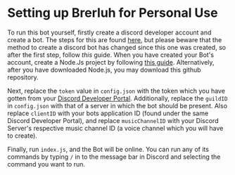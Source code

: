 # Setting up Brerluh for Personal Use
To run this bot yourself, firstly create a discord developer account and create a bot. The steps for this are found [here](https://discord.com/developers/docs/quick-start/getting-started), but please beware that the method to create a discord bot has changed since this one was created, so after the first step, follow *this* guide.
When you have created your Bot's account, create a Node.Js project by following [this guide](https://discordjs.guide/preparations/#installing-node-js).
Alternatively, after you have downloaded Node.js, you may download this github repository.

Next, replace the `token` value in `config.json` with the token which you have gotten from your [Discord Developer Portal](https://discord.com/developers/applications). Additionally, replace the `guildID` in `config.json` with that of a server in which the bot should be present. Also replace `clientID` with your bots application ID (found under the same Discord Developer Portal), and replace `musicChannelID` with your Discord Server's respective music channel ID (a voice channel which you will have to create).

Finally, run `index.js`, and the Bot will be online. You can run any of its commands by typing `/` in to the message bar in Discord and selecting the command you want to run.
